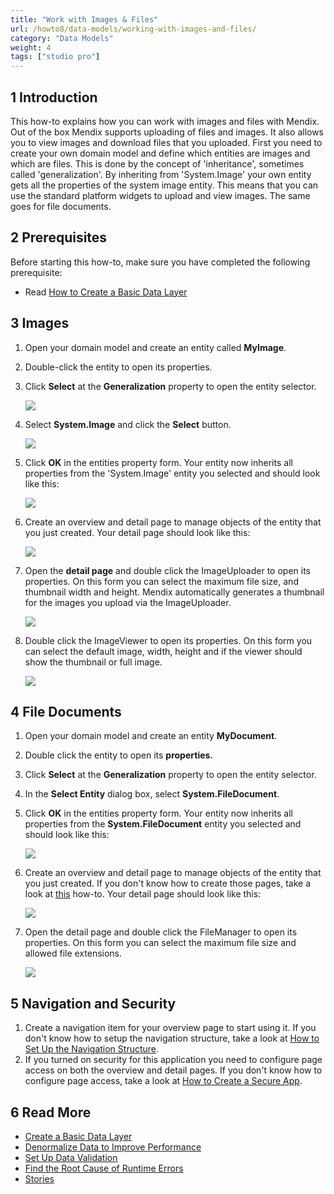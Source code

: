 ```yaml
---
title: "Work with Images & Files"
url: /howto8/data-models/working-with-images-and-files/
category: "Data Models"
weight: 4
tags: ["studio pro"]
---
```


## 1 Introduction

This how-to explains how you can work with images and files with Mendix. Out of the box Mendix supports uploading of files and images. It also allows you to view images and download files that you uploaded. First you need to create your own domain model and define which entities are images and which are files. This is done by the concept of 'inheritance', sometimes called 'generalization'. By inheriting from 'System.Image' your own entity gets all the properties of the system image entity. This means that you can use the standard platform widgets to upload and view images. The same goes for file documents.

## 2 Prerequisites

Before starting this how-to, make sure you have completed the following prerequisite:

* Read [How to Create a Basic Data Layer](/howto8/data-models/create-a-basic-data-layer/)

## 3 Images

1.  Open your domain model and create an entity called **MyImage**.
2.  Double-click the entity to open its properties.
3.  Click **Select** at the **Generalization** property to open the entity selector.

    ![](/attachments/howto8/data-models/working-with-images-and-files/18582124.png)

4.  Select **System.Image** and click the **Select** button.

    ![](/attachments/howto8/data-models/working-with-images-and-files/18582123.png)

5.  Click **OK** in the entities property form. Your entity now inherits all properties from the 'System.Image' entity you selected and should look like this:

    ![](/attachments/howto8/data-models/working-with-images-and-files/18582136.png)

6.  Create an overview and detail page to manage objects of the entity that you just created. Your detail page should look like this:

    ![](/attachments/howto8/data-models/working-with-images-and-files/18582131.png)

7.  Open the **detail page** and double click the ImageUploader to open its properties. On this form you can select the maximum file size, and thumbnail width and height. Mendix automatically generates a thumbnail for the images you upload via the ImageUploader.

    ![](/attachments/howto8/data-models/working-with-images-and-files/18582130.png)

8.  Double click the ImageViewer to open its properties. On this form you can select the default image, width, height and if the viewer should show the thumbnail or full image.

    ![](/attachments/howto8/data-models/working-with-images-and-files/18582129.png)

## 4 File Documents

1.  Open your domain model and create an entity **MyDocument**.
2.  Double click the entity to open its **properties.**
3.  Click **Select** at the **Generalization** property to open the entity selector.
4.  In the **Select Entity** dialog box, select **System.FileDocument**.
5.  Click **OK** in the entities property form. Your entity now inherits all properties from the **System.FileDocument** entity you selected and should look like this:

    ![](/attachments/howto8/data-models/working-with-images-and-files/18582126.png)

6.  Create an overview and detail page to manage objects of the entity that you just created. If you don't know how to create those pages, take a look at [this](/howto8/front-end/create-your-first-two-overview-and-detail-pages/) how-to. Your detail page should look like this:

    ![](/attachments/howto8/data-models/working-with-images-and-files/18582125.png)

7.  Open the detail page and double click the FileManager to open its properties. On this form you can select the maximum file size and allowed file extensions.

    ![](/attachments/howto8/data-models/working-with-images-and-files/18582122.png)

## 5 Navigation and Security

1.  Create a navigation item for your overview page to start using it. If you don't know how to setup the navigation structure, take a look at [How to Set Up the Navigation Structure](/howto8/general/setting-up-the-navigation-structure/).
2.  If you turned on security for this application you need to configure page access on both the overview and detail pages. If you don't know how to configure page access, take a look at [How to Create a Secure App](/howto8/security/create-a-secure-app/).

## 6 Read More

*   [Create a Basic Data Layer](/howto8/data-models/create-a-basic-data-layer/)
*   [Denormalize Data to Improve Performance](/howto8/data-models/denormalize-data-to-improve-performance/)
*   [Set Up Data Validation](/howto8/data-models/setting-up-data-validation/)
*   [Find the Root Cause of Runtime Errors](/howto8/monitoring-troubleshooting/finding-the-root-cause-of-runtime-errors/)
*   [Stories](/developerportal/collaborate/stories/)

